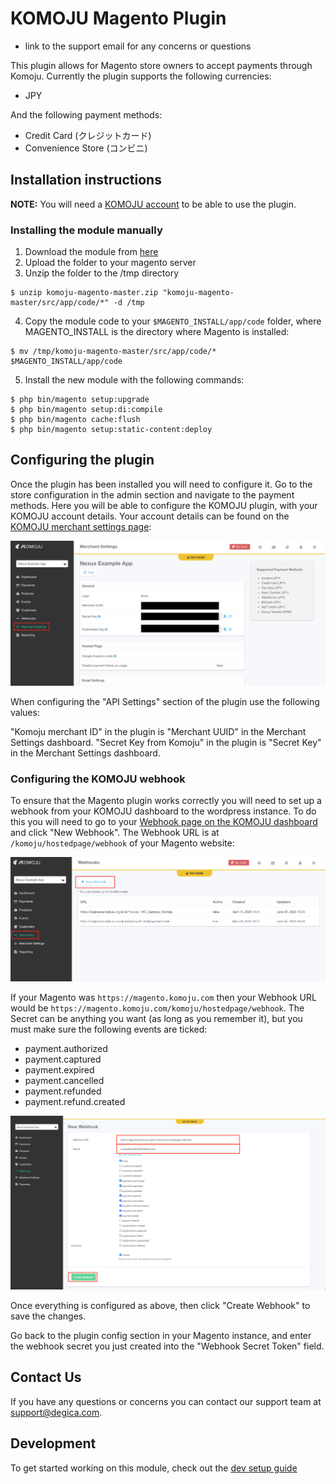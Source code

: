 # KOMOJU Magento Plugin

- link to the support email for any concerns or questions

This plugin allows for Magento store owners to accept payments through Komoju. Currently the plugin supports the following currencies:

- JPY

And the following payment methods:

- Credit Card (クレジットカード)
- Convenience Store (コンビニ)

## Installation instructions

**NOTE:** You will need a [KOMOJU account](https://komoju.com/) to be able to use the plugin.

### Installing the module manually

1. Download the module from [here](https://github.com/komoju/komoju-magento/archive/master.zip)
2. Upload the folder to your magento server
3. Unzip the folder to the /tmp directory
```
$ unzip komoju-magento-master.zip "komoju-magento-master/src/app/code/*" -d /tmp
```
4. Copy the module code to your `$MAGENTO_INSTALL/app/code` folder, where MAGENTO_INSTALL is the directory where Magento is installed:
```
$ mv /tmp/komoju-magento-master/src/app/code/* $MAGENTO_INSTALL/app/code
```
5. Install the new module with the following commands:
```
$ php bin/magento setup:upgrade
$ php bin/magento setup:di:compile
$ php bin/magento cache:flush
$ php bin/magento setup:static-content:deploy
```

## Configuring the plugin

Once the plugin has been installed you will need to configure it. Go to the store configuration in the admin section and navigate to the payment methods. Here you will be able to configure the KOMOJU plugin, with your KOMOJU account details. Your account details can be found on the [KOMOJU merchant settings page](https://komoju.com/admin/merchant_settings):

![KOMOJU dashboard](./docs/screenshots/Komoju-merchant-settings.png "KOMOJU dashboard")

When configuring the "API Settings" section of the plugin use the following values:

"Komoju merchant ID" in the plugin is "Merchant UUID" in the Merchant Settings dashboard.
"Secret Key from Komoju" in the plugin is "Secret Key" in the Merchant Settings dashboard.

### Configuring the KOMOJU webhook 

To ensure that the Magento plugin works correctly you will need to set up a webhook from your KOMOJU dashboard to the wordpress instance. To do this you will need to go to your [Webhook page on the KOMOJU dashboard](https://komoju.com/admin/webhooks) and click "New Webhook". The Webhook URL is at `/komoju/hostedpage/webhook` of your Magento website:

![KOMOJU Create New Webhook](./docs/screenshots/Komoju-webhooks-page.png "Create a new Webhook")

If your Magento was `https://magento.komoju.com` then your Webhook URL would be `https://magento.komoju.com/komoju/hostedpage/webhook`. The Secret can be anything you want (as long as you remember it), but you must make sure the following events are ticked:

- payment.authorized
- payment.captured
- payment.expired
- payment.cancelled
- payment.refunded
- payment.refund.created

![KOMOJU Magento Webhook Example](./docs/screenshots/Komoju-create-webhook.png "An Example of how the webhook should be configured")

Once everything is configured as above, then click "Create Webhook" to save the changes.

Go back to the plugin config section in your Magento instance, and enter the webhook secret you just created into the "Webhook Secret Token" field.

## Contact Us

If you have any questions or concerns you can contact our support team at  support@degica.com.

## Development

To get started working on this module, check out the [dev setup guide](./docs/dev_setup.md)